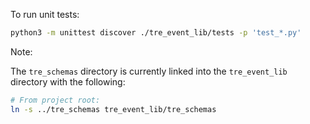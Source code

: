 To run unit tests:

```bash
python3 -m unittest discover ./tre_event_lib/tests -p 'test_*.py'
```

Note:

The `tre_schemas` directory is currently linked into the `tre_event_lib`
directory with the following:

```bash
# From project root:
ln -s ../tre_schemas tre_event_lib/tre_schemas
```
